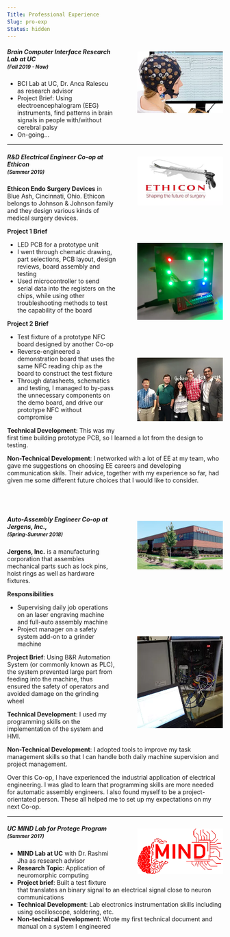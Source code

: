 ```yaml
---
Title: Professional Experience
Slug: pro-exp
Status: hidden
---
```

<p style= "float:right; padding: 0px 0px 0px 50px;" >
<img src="images/pro-exp/bci.webp" width=200>
</p>

##### Brain Computer Interface Research Lab at UC <br/><small>(Fall 2019 - Now)</small>

- BCI Lab at UC, Dr. Anca Ralescu as research advisor 
- Project Brief: Using electroencephalogram (EEG) instruments, find patterns in brain signals in people with/without cerebral palsy
- On-going...

-------------------------------------------------------------------------------------------------------------------------------------------------------------------------

<p style= "float:right; padding: 0px 0px 0px 50px;" >
<img src="images/pro-exp/ethicon-site.webp"  width=200>
<br clear="all" /><br clear="all" /><br clear="all" /><br clear="all" /><br clear="all" /><br clear="all" />
<img src="images/pro-exp/ethicon-pcb.webp" width=200>
<br clear="all" /><br clear="all" /><br clear="all" /><br clear="all" /><br clear="all" /><br clear="all" />
<img src="images/pro-exp/ethicon-pic.webp" width=200>
</p>

##### R&D Electrical Engineer Co-op at Ethicon <br/><small>(Summer 2019)</small>


**Ethicon Endo Surgery Devices** in Blue Ash, Cincinnati, Ohio. Ethicon belongs to Johnson & Johnson family and they design various kinds of medical surgery devices. 

​**Project 1 Brief**

- LED PCB for a prototype unit
- I went through chematic drawing, part selections, PCB layout, design reviews, board assembly and testing
- Used microcontroller to send serial data into the registers on the chips, while using other troubleshooting methods to test the capability of the board

**Project 2 Brief**

- Test fixture of a prototype NFC board designed by another Co-op
- Reverse-engineered a demonstration board that uses the same NFC reading chip as the board to construct the test fixture
- Through datasheets, schematics and testing, I managed to by-pass the unnecessary components on the demo board, and drive our prototype NFC without compromise

**Technical Development**: This was my first time building prototype PCB, so I learned a lot from the design to testing.

**Non-Technical Development**: I networked with a lot of EE at my team, who gave me suggestions on choosing EE careers and developing communication skils. Their advice, together with my experience so far, had given me some different future choices that I would like to consider.

​
-------------------------------------------------------------------------------------------------------------------------------------------------------------------------
<p style= "float:right; padding: 0px 0px 0px 50px;" >
<img src="images/pro-exp/jergens-site.webp"  width=200>
<br clear="all" /><br clear="all" /><br clear="all" /><br clear="all" /><br clear="all" /><br clear="all" /><br clear="all" /><br clear="all" /><br clear="all" /><br clear="all" />
<img src="images/pro-exp/jergens-system.webp" width=200>
</p>

##### Auto-Assembly Engineer Co-op at Jergens, Inc., <br/><small>(Spring-Summer 2018)</small>


**Jergens, Inc.** is a manufacturing corporation that assembles mechanical parts such as lock pins, hoist rings as well as hardware fixtures.

**Responsibilities**
- Supervising daily job operations on an laser engraving machine and full-auto assembly machine
- Project manager on a safety system add-on to a grinder machine


**Project Brief**: Using B&R Automation System (or commonly known as PLC), the system prevented large part from feeding into the machine, thus ensured the safety of operators and avoided damage on the grinding wheel

**Technical Development**: I used my programming skills on the implementation of the system and HMI.

**Non-Technical Development**: I adopted tools to improve my task management skills so that I can handle both daily machine supervision and project management. 

Over this Co-op, I have experienced the industrial application of electrical engineering. I was glad to learn that programming skills are more needed for automatic assembly engineers. I also found myself to be a project-orientated person. These all helped me to set up my expectations on my next Co-op. 

-------------------------------------------------------------------------------------------------------------------------------------------------------------------------

<p style= "float:right; padding: 0px 0px 0px 50px;" >
<img src="images/pro-exp/neuromorph.webp" width=200>
</p>

##### UC MIND Lab for Protege Program <br/><small>(Summer 2017)</small>


- **MIND Lab at UC** with Dr. Rashmi Jha as research advisor
- **Research Topic**: Application of neuromorphic computing
- **Project brief**: Built a test fixture that translates an binary signal to an electrical signal close to neuron communications
- **Technical Development**: Lab electronics instrumentation skills including using oscilloscope, soldering, etc.
- **Non-technical Development**: Wrote my first technical document and manual on a system I engineered